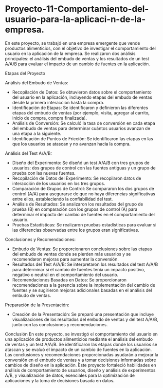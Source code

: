 # Proyecto-11-Comportamiento-del-usuario-para-la-aplicaci-n-de-la-empresa.
En este proyecto, se trabajó en una empresa emergente que vende productos alimenticios, con el objetivo de investigar el comportamiento del usuario en la aplicación de la empresa. Se realizaron dos análisis principales: el análisis del embudo de ventas y los resultados de un test A/A/B para evaluar el impacto de un cambio de fuentes en la aplicación.

Etapas del Proyecto

Análisis del Embudo de Ventas:
- Recopilación de Datos: Se obtuvieron datos sobre el comportamiento del usuario en la aplicación, incluyendo etapas del embudo de ventas desde la primera interacción hasta la compra.
- Identificación de Etapas: Se identificaron y definieron las diferentes etapas del embudo de ventas (por ejemplo, visita, agregar al carrito, inicio de compra, compra finalizada).
- Análisis de Conversión: Se calculó la tasa de conversión en cada etapa del embudo de ventas para determinar cuántos usuarios avanzan de una etapa a la siguiente.
- Identificación de Puntos de Fricción: Se identificaron las etapas en las que los usuarios se atascan y no avanzan hacia la compra.
  
Análisis del Test A/A/B:
- Diseño del Experimento: Se diseñó un test A/A/B con tres grupos de usuarios: dos grupos de control con las fuentes antiguas y un grupo de prueba con las nuevas fuentes.
- Recopilación de Datos del Experimento: Se recopilaron datos de interacción de los usuarios en los tres grupos.
- Comparación de Grupos de Control: Se compararon los dos grupos de control (A/A) para asegurarse de que no haya diferencias significativas entre ellos, estableciendo la confiabilidad del test.
- Análisis de Resultados: Se analizaron los resultados del grupo de prueba (B) en comparación con los grupos de control (A) para determinar el impacto del cambio de fuentes en el comportamiento del usuario.
- Pruebas Estadísticas: Se realizaron pruebas estadísticas para evaluar si las diferencias observadas entre los grupos eran significativas.
  
Conclusiones y Recomendaciones:
- Embudo de Ventas: Se proporcionaron conclusiones sobre las etapas del embudo de ventas donde se pierden más usuarios y se recomendaron mejoras para aumentar la conversión.
- Resultados del Test A/A/B: Se interpretaron los resultados del test A/A/B para determinar si el cambio de fuentes tenía un impacto positivo, negativo o neutral en el comportamiento del usuario.
- Recomendaciones Basadas en Datos: Se proporcionaron recomendaciones a la gerencia sobre la implementación del cambio de fuentes y se sugirieron mejoras adicionales basadas en el análisis del embudo de ventas.
  
Preparación de la Presentación:
- Creación de la Presentación: Se preparó una presentación que incluye visualizaciones de los resultados del embudo de ventas y del test A/A/B, junto con las conclusiones y recomendaciones.
  
Conclusión
En este proyecto, se investigó el comportamiento del usuario en una aplicación de productos alimenticios mediante el análisis del embudo de ventas y un test A/A/B. Se identificaron las etapas donde los usuarios se atascan y se evaluó el impacto de un cambio de fuentes en la aplicación. Las conclusiones y recomendaciones proporcionadas ayudarán a mejorar la conversión en el embudo de ventas y a tomar decisiones informadas sobre cambios de diseño en la aplicación. Este proyecto fortaleció habilidades en análisis de comportamiento de usuarios, diseño y análisis de experimentos A/B, y visualización de datos, esenciales para la optimización de aplicaciones y la toma de decisiones basada en datos.
